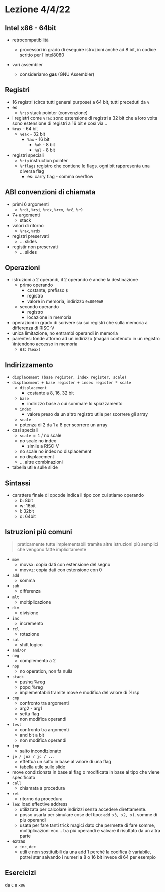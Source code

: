 # Lezione 4/4/22

## Intel x86 - 64bit

- retrocompatibilità
  - processori in grado di eseguire istruzioni anche ad 8 bit, in codice scritto per l'intel8080

- vari assembler
  - consideriamo **gas** (GNU Assembler)

## Registri

- 16 registri (circa tutti general purpose) a 64 bit, tutti preceduti da `%`
- es
  - `%rsp` stack pointer (convenzione)
- i registri come `%rax` sono estensione di registri a 32 bit che a loro volta sono estensione di registri a 16 bit e cosí via...
- `%rax` - 64 bit
  - `%eax` - 32 bit
    - `%ax` - 16 bit
      - `%ah` - 8 bit 
      - `%al` - 8 bit
- registri speciali
  - `%rip` instruction pointer
  - `%rflags` registro che contiene le flags. ogni bit rappresenta una diversa flag
    - es: carry flag - somma overflow

## ABI convenzioni di chiamata

- primi 6 argomenti
  - `%rdi`, `%rsi`, `%rdx`, `%rcx`,` %r8`, `%r9`
- 7+ argomenti
  - stack
- valori di ritorno
  - `%rax`, `%rdx`
- registri preservati
  - ... slides
- registir non preservati
  - ... slides

## Operazioni

- istruzioni a 2 operandi, il 2 operando è anche la destinazione
  - primo operando
    - costante, prefisso `$`
    - registro
    - valore in memoria, indirizzo `0x0000AB`
  - secondo operando
    - registro
    - locazione in memoria
- operazioni in grado di scrivere sia sui registri che sulla memoria a differenza di RISC-V
- unica limitazione, no entrambi operandi in memoria
- parentesi tonde attorno ad un indirizzo (magari contenuto in un registro )intendono accesso in memoria
  - es: `(%eax)`

## Indirizzamento

- `displacement (base register, index register, scale)`
- `displacement + base register + index register * scale`
  - `displacement`
    - costante a 8, 16, 32 bit
  - `base`
    - indirizzo base a cui sommare lo spiazzamento
  - `index`
    - valore preso da un altro registro utile per scorrere gli array
  - `scale`
  - potenza di 2 da 1 a 8 per scorrere un array
- casi speciali
  - `scale = 1` / no scale
  - no scale no index
    - simile a RISC-V
  - no scale no index no displacement
  - no displacement
  - ... altre combinazioni
- tabella utile sulle slide

## Sintassi

- carattere finale di opcode indica il tipo con cui stiamo operando
  - b: 8bit
  - w: 16bit
  - l: 32bit
  - q: 64bit

## Istruzioni più comuni

> praticamente tutte implementabili tramite altre istruzioni più semplici che vengono fatte implicitamente

- `mov`
  - movsx: copia dati con estensione del segno
  - movvz: copia dati con estensione con 0
- `add`
  - somma
- `sub`
  - differenza
- `mlt`
  - moltiplicazione
- `div`
  - divisione
- `inc`
  - incremento
- `rcl`
  - rotazione
- `sal`
  - shift logico
- `and/or`
- `neg`
  - complemento a 2
- `nop`
  - no operation, non fa nulla
- `stack`
  - pushq %reg
  - popq %reg
  - implementabili tramite move e modifica del valore di %rsp
- `cmp`
  - confronto tra argomenti
  - arg2 - arg1
  - setta flag
  - non modifica operandi
- `test`
  - confronto tra argomenti
  - and bit a bit
  - non modifica operandi
- `jmp`
  - salto incondizionato
- `je / jnz / jc / ...`
  - effettua un salto in base al valore di una flag
  - tabella utile sulle slide
- move condizionata in base al flag o modificata in base al tipo che viene specificato 
- `call`
  - chiamata a procedura
- `ret`
  - ritorno da procedura
- `lea`: load effective address
  - utilizzata per calcolare indirizzi senza accedere direttamente.
  - posso usarla per simulare cose del tipo: `add x3, x2, x1`. somme di piu operandi
  - usata per fare tanti trick magici dato che permette di fare somme, moltiplicazioni ecc... tra piú operandi e salvare il risultato da un altra parte
- extras
  - `inc`, `dec`
  - utili e non sostituibili da una add 1 perchè la codifica è variabile, potrei star salvando i numeri a 8 o 16 bit invece di 64 per esempio

## Esercicizi

da `C` a `x86`